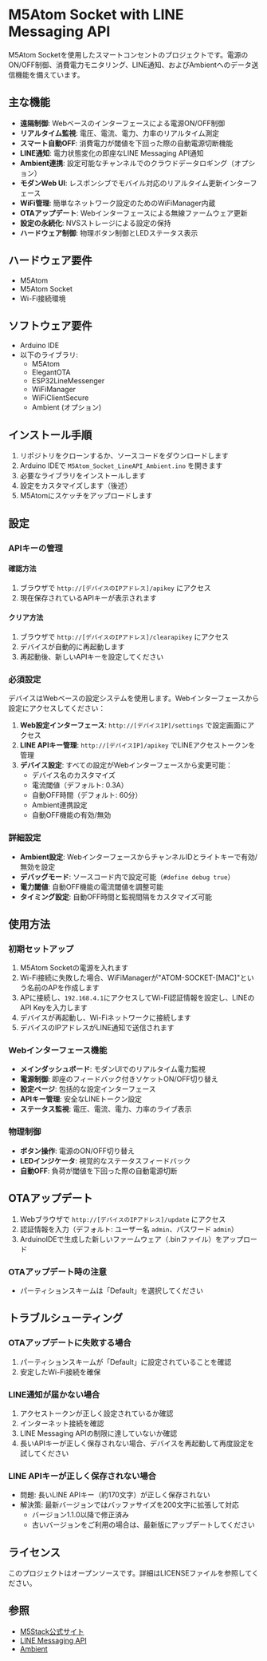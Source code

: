 # M5Atom Socket with LINE Messaging API
M5Atom Socketを使用したスマートコンセントのプロジェクトです。電源のON/OFF制御、消費電力モニタリング、LINE通知、およびAmbientへのデータ送信機能を備えています。

## 主な機能

- **遠隔制御**: Webベースのインターフェースによる電源ON/OFF制御
- **リアルタイム監視**: 電圧、電流、電力、力率のリアルタイム測定
- **スマート自動OFF**: 消費電力が閾値を下回った際の自動電源切断機能
- **LINE通知**: 電力状態変化の即座なLINE Messaging API通知
- **Ambient連携**: 設定可能なチャンネルでのクラウドデータロギング（オプション）
- **モダンWeb UI**: レスポンシブでモバイル対応のリアルタイム更新インターフェース
- **WiFi管理**: 簡単なネットワーク設定のためのWiFiManager内蔵
- **OTAアップデート**: Webインターフェースによる無線ファームウェア更新
- **設定の永続化**: NVSストレージによる設定の保持
- **ハードウェア制御**: 物理ボタン制御とLEDステータス表示

## ハードウェア要件

- M5Atom
- M5Atom Socket
- Wi-Fi接続環境

## ソフトウェア要件

- Arduino IDE
- 以下のライブラリ:
  - M5Atom
  - ElegantOTA
  - ESP32LineMessenger
  - WiFiManager
  - WiFiClientSecure
  - Ambient (オプション)

## インストール手順

1. リポジトリをクローンするか、ソースコードをダウンロードします
2. Arduino IDEで `M5Atom_Socket_LineAPI_Ambient.ino` を開きます
3. 必要なライブラリをインストールします
4. 設定をカスタマイズします（後述）
5. M5Atomにスケッチをアップロードします

## 設定

### APIキーの管理

#### 確認方法

1. ブラウザで `http://[デバイスのIPアドレス]/apikey` にアクセス
2. 現在保存されているAPIキーが表示されます

#### クリア方法

1. ブラウザで `http://[デバイスのIPアドレス]/clearapikey` にアクセス
2. デバイスが自動的に再起動します
3. 再起動後、新しいAPIキーを設定してください

### 必須設定

デバイスはWebベースの設定システムを使用します。Webインターフェースから設定にアクセスしてください：

1. **Web設定インターフェース**: `http://[デバイスIP]/settings` で設定画面にアクセス
2. **LINE APIキー管理**: `http://[デバイスIP]/apikey` でLINEアクセストークンを管理
3. **デバイス設定**: すべての設定がWebインターフェースから変更可能：
   - デバイス名のカスタマイズ
   - 電流閾値（デフォルト: 0.3A）
   - 自動OFF時間（デフォルト: 60分）
   - Ambient連携設定
   - 自動OFF機能の有効/無効

### 詳細設定

- **Ambient設定**: WebインターフェースからチャンネルIDとライトキーで有効/無効を設定
- **デバッグモード**: ソースコード内で設定可能（`#define debug true`）
- **電力閾値**: 自動OFF機能の電流閾値を調整可能
- **タイミング設定**: 自動OFF時間と監視間隔をカスタマイズ可能

## 使用方法

### 初期セットアップ
1. M5Atom Socketの電源を入れます
2. Wi-Fi接続に失敗した場合、WiFiManagerが"ATOM-SOCKET-[MAC]"という名前のAPを作成します
3. APに接続し、`192.168.4.1`にアクセスしてWi-Fi認証情報を設定し、LINEのAPI Keyを入力します
4. デバイスが再起動し、Wi-Fiネットワークに接続します
5. デバイスのIPアドレスがLINE通知で送信されます

### Webインターフェース機能
- **メインダッシュボード**: モダンUIでのリアルタイム電力監視
- **電源制御**: 即座のフィードバック付きソケットON/OFF切り替え
- **設定ページ**: 包括的な設定インターフェース
- **APIキー管理**: 安全なLINEトークン設定
- **ステータス監視**: 電圧、電流、電力、力率のライブ表示

### 物理制御
- **ボタン操作**: 電源のON/OFF切り替え
- **LEDインジケータ**: 視覚的なステータスフィードバック
- **自動OFF**: 負荷が閾値を下回った際の自動電源切断

## OTAアップデート

1. Webブラウザで `http://[デバイスのIPアドレス]/update` にアクセス
2. 認証情報を入力（デフォルト: ユーザー名 `admin`、パスワード `admin`）
3. ArduinoIDEで生成した新しいファームウェア（.binファイル）をアップロード

### OTAアップデート時の注意

- パーティションスキームは「Default」を選択してください

## トラブルシューティング

### OTAアップデートに失敗する場合

1. パーティションスキームが「Default」に設定されていることを確認
2. 安定したWi-Fi接続を確保

### LINE通知が届かない場合

1. アクセストークンが正しく設定されているか確認
2. インターネット接続を確認
3. LINE Messaging APIの制限に達していないか確認
4. 長いAPIキーが正しく保存されない場合、デバイスを再起動して再度設定を試してください

### LINE APIキーが正しく保存されない場合

- 問題: 長いLINE APIキー（約170文字）が正しく保存されない
- 解決策: 最新バージョンではバッファサイズを200文字に拡張して対応
  - バージョン1.1.0以降で修正済み
  - 古いバージョンをご利用の場合は、最新版にアップデートしてください

## ライセンス

このプロジェクトはオープンソースです。詳細はLICENSEファイルを参照してください。

## 参照

- [M5Stack公式サイト](https://m5stack.com/)
- [LINE Messaging API](https://developers.line.biz/ja/services/messaging-api/)
- [Ambient](https://ambidata.io/)
